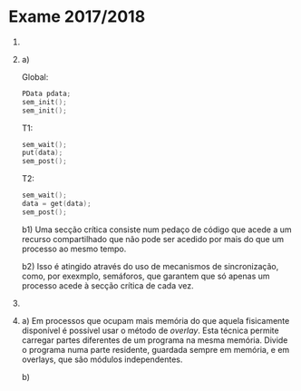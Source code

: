 # Exame 2017/2018

1. 

2.  a)

    Global:
    ```c
    PData pdata;
    sem_init();
    sem_init();
    ``` 

    T1:
    ```c
    sem_wait();
    put(data);
    sem_post();
    ``` 

    T2:
    ```c
    sem_wait();
    data = get(data);
    sem_post();
    ``` 

    b1) Uma secção crítica consiste num pedaço de código que acede a um recurso compartilhado que não pode ser acedido por mais do que um processo ao mesmo tempo.  

    b2) Isso é atingido através do uso de mecanismos de sincronização, como, por exexmplo, semáforos, que garantem que só apenas um processo acede à secção crítica de cada vez.

3. 

4.  a) Em processos que ocupam mais memória do que aquela fisicamente disponível é possível usar o método de *overlay*. Esta técnica permite carregar partes diferentes de um programa na mesma memória. Divide o programa numa parte residente, guardada sempre em memória, e em overlays, que são módulos independentes.

    b) 